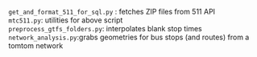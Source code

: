 `get_and_format_511_for_sql.py` 	: fetches ZIP files from 511 API  
`mtc511.py`: utilities for above script  
`preprocess_gtfs_folders.py`: interpolates blank stop times  
`network_analysis.py`:grabs geometries for bus stops (and routes) from a tomtom network    
